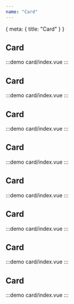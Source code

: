 ```yaml
---
name: "Card"
---
```

<route>
{
  meta: {
    title: "Card"
  }
}
</route>

## Card

:::demo
  card/index.vue
:::

## Card

:::demo
  card/index.vue
:::


## Card

:::demo
  card/index.vue
:::


## Card

:::demo
  card/index.vue
:::


## Card

:::demo
  card/index.vue
:::


## Card

:::demo
  card/index.vue
:::


## Card

:::demo
  card/index.vue
:::


## Card

:::demo
  card/index.vue
:::

